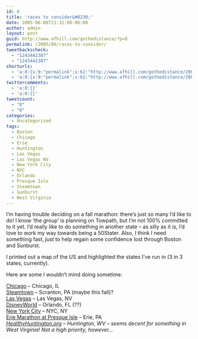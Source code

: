 ```yaml
---
id: 8
title: 'races to consider&#8230;'
date: 2005-06-08T21:32:00-06:00
author: admin
layout: post
guid: http://www.afhill.com/gothedistance/?p=8
permalink: /2005/06/races-to-consider/
tweetbackscheck:
  - "1243442387"
  - "1243442387"
shorturls:
  - 'a:8:{s:9:"permalink";s:62:"http://www.afhill.com/gothedistance/2005/06/races-to-consider/";s:7:"tinyurl";s:25:"http://tinyurl.com/d5rfsw";s:4:"isgd";s:17:"http://is.gd/hflE";s:5:"bitly";s:18:"http://bit.ly/Mx29";s:5:"snipr";s:22:"http://snipr.com/aqt5u";s:5:"snurl";s:22:"http://snurl.com/aqt5u";s:7:"snipurl";s:24:"http://snipurl.com/aqt5u";s:4:"trim";s:17:"http://tr.im/cqzg";}'
  - 'a:8:{s:9:"permalink";s:62:"http://www.afhill.com/gothedistance/2005/06/races-to-consider/";s:7:"tinyurl";s:25:"http://tinyurl.com/d5rfsw";s:4:"isgd";s:17:"http://is.gd/hflE";s:5:"bitly";s:18:"http://bit.ly/Mx29";s:5:"snipr";s:22:"http://snipr.com/aqt5u";s:5:"snurl";s:22:"http://snurl.com/aqt5u";s:7:"snipurl";s:24:"http://snipurl.com/aqt5u";s:4:"trim";s:17:"http://tr.im/cqzg";}'
twittercomments:
  - 'a:0:{}'
  - 'a:0:{}'
tweetcount:
  - "0"
  - "0"
categories:
  - Uncategorized
tags:
  - Boston
  - Chicago
  - Erie
  - Huntington
  - Las Vegas
  - Las Vegas NV
  - New York City
  - NYC
  - Orlando
  - Presque Isle
  - Steamtown
  - Sunburst
  - West Virginia
---
```

I&#8217;m having trouble deciding on a fall marathon: there&#8217;s just so many I&#8217;d like to do! I know &#8216;the group&#8217; is planning on Towpath, but I&#8217;m not 100% committed to it yet. I&#8217;d really like to do something in another state &#8211; as silly as it is, I&#8217;d love to work my way towards being a 50Stater. Also, I think I need something fast, just to help regain some confidence lost through Boston and Sunburst.

I printed out a map of the US and highlighted the states I&#8217;ve run in (3 in 3 states, currently). 

Here are some I wouldn&#8217;t mind doing sometime:

<a href="http://marathonguide.com/races/racedetails.cfm?MIDD=67051009" target="race">Chicago</a> &#8211; Chicago, IL  
<a href="http://marathonguide.com/races/racedetails.cfm?MIDD=540051009" target="race">Steamtown</a> &#8211; Scranton, PA (maybe this fall)?  
<a href="http://www.marathonguide.com/races/racedetails.cfm?MIDD=4051204" target="race">Las Vegas</a> &#8211; Las Vegas, NV  
<a href="http://marathonguide.com/races/racedetails.cfm?MIDD=481050109" target="race">DisneyWorld</a> &#8211; Orlando, FL (??)  
<a href="http://www.marathonguide.com/races/racedetails.cfm?MIDD=472051106" target="race">New York City</a> &#8211; NYC, NY  
<a href="http://www.marathonguide.com/races/racedetails.cfm?MIDD=533050911" target="race">Erie Marathon at Presque Isle</a> &#8211; Erie, PA  
_<a href="http://www.marathonguide.com/races/racedetails.cfm?MIDD=2207051113" target="race">HealthyHuntington.org</a> &#8211; Huntington, WV &#8211; seems decent for something in West Virginia! Not a high priority, however&#8230;_